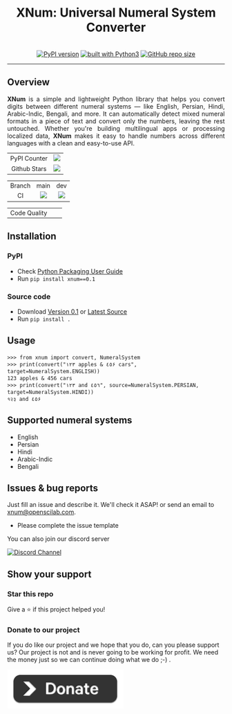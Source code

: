 <div align="center">
    <h1>XNum: Universal Numeral System Converter</h1>
    <br/>
    <a href="https://badge.fury.io/py/xnum"><img src="https://badge.fury.io/py/xnum.svg" alt="PyPI version"></a>
    <a href="https://www.python.org/"><img src="https://img.shields.io/badge/built%20with-Python3-green.svg" alt="built with Python3"></a>
    <a href="https://github.com/openscilab/xnum"><img alt="GitHub repo size" src="https://img.shields.io/github/repo-size/openscilab/xnum"></a>
</div>

----------


## Overview
<p align="justify">
<b>XNum</b> is a simple and lightweight Python library that helps you convert digits between different numeral systems — like English, Persian, Hindi, Arabic-Indic, Bengali, and more.
It can automatically detect mixed numeral formats in a piece of text and convert only the numbers, leaving the rest untouched. Whether you're building multilingual apps or processing localized data, <b>XNum</b> makes it easy to handle numbers across different languages with a clean and easy-to-use API.
</p>

<table>
    <tr>
        <td align="center">PyPI Counter</td>
        <td align="center">
            <a href="https://pepy.tech/projects/xnum">
                <img src="https://static.pepy.tech/badge/xnum">
            </a>
        </td>
    </tr>
    <tr>
        <td align="center">Github Stars</td>
        <td align="center">
            <a href="https://github.com/openscilab/xnum">
                <img src="https://img.shields.io/github/stars/openscilab/xnum.svg?style=social&label=Stars">
            </a>
        </td>
    </tr>
</table>
<table>
    <tr> 
        <td align="center">Branch</td>
        <td align="center">main</td>
        <td align="center">dev</td>
    </tr>
    <tr>
        <td align="center">CI</td>
        <td align="center">
            <img src="https://github.com/openscilab/xnum/actions/workflows/test.yml/badge.svg?branch=main">
        </td>
        <td align="center">
            <img src="https://github.com/openscilab/xnum/actions/workflows/test.yml/badge.svg?branch=dev">
            </td>
    </tr>
</table>
<table>
    <tr> 
        <td align="center">Code Quality</td>
        <td align="center"></td>
        <td align="center"></td>
    </tr>
</table>


## Installation

### PyPI
- Check [Python Packaging User Guide](https://packaging.python.org/installing/)
- Run `pip install xnum==0.1`
### Source code
- Download [Version 0.1](https://github.com/openscilab/xnum/archive/v0.1.zip) or [Latest Source](https://github.com/openscilab/xnum/archive/dev.zip)
- Run `pip install .`

## Usage

```pycon
>>> from xnum import convert, NumeralSystem
>>> print(convert("۱۲۳ apples & ٤٥۶ cars", target=NumeralSystem.ENGLISH))
123 apples & 456 cars
>>> print(convert("۱۲۳ and ٤٥٦", source=NumeralSystem.PERSIAN, target=NumeralSystem.HINDI))
१२३ and ٤٥۶
```

## Supported numeral systems

- English
- Persian
- Hindi
- Arabic-Indic
- Bengali

## Issues & bug reports

Just fill an issue and describe it. We'll check it ASAP! or send an email to [xnum@openscilab.com](mailto:xnum@openscilab.com "xnum@openscilab.com"). 

- Please complete the issue template
 
You can also join our discord server

<a href="https://discord.gg/cZxGwZ6utB">
  <img src="https://img.shields.io/discord/1064533716615049236.svg?style=for-the-badge" alt="Discord Channel">
</a>

## Show your support


### Star this repo

Give a ⭐️ if this project helped you!

### Donate to our project
If you do like our project and we hope that you do, can you please support us? Our project is not and is never going to be working for profit. We need the money just so we can continue doing what we do ;-) .			

<a href="https://openscilab.com/#donation" target="_blank"><img src="https://github.com/openscilab/xnum/raw/main/otherfiles/donation.png" width="270" alt="XNum Donation"></a>